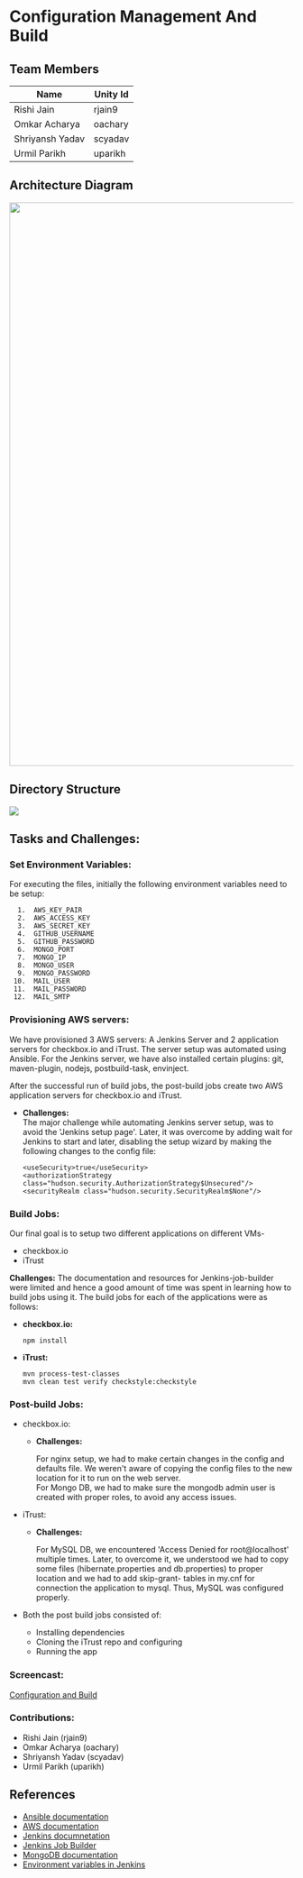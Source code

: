 # Configuration Management And Build


## Team Members

| Name | Unity Id |
| --- | --- |
| Rishi Jain | rjain9 |
| Omkar Acharya | oachary |
| Shriyansh Yadav | scyadav |
| Urmil Parikh | uparikh |

## Architecture Diagram

<img src="https://github.ncsu.edu/rjain9/CSC519DevOps-Project/blob/ConfigAndBuild/images/Architecture.png" width="1000"> 

## Directory Structure

<img src="https://github.ncsu.edu/rjain9/CSC519DevOps-Project/blob/ConfigAndBuild/images/DirectoryStructure.png"> 

## Tasks and Challenges:

### Set Environment Variables:  

For executing the files, initially the following environment variables need to be setup:  
  ```
    1.  AWS_KEY_PAIR
    2.  AWS_ACCESS_KEY
    3.  AWS_SECRET_KEY
    4.  GITHUB_USERNAME
    5.  GITHUB_PASSWORD
    6.  MONGO_PORT
    7.  MONGO_IP
    8.  MONGO_USER
    9.  MONGO_PASSWORD
   10.  MAIL_USER
   11.  MAIL_PASSWORD
   12.  MAIL_SMTP
  ```  

### Provisioning AWS servers:  
  
  We have provisioned 3 AWS servers: A Jenkins Server and 2 application servers for checkbox.io and iTrust. The server setup 
  was automated using Ansible. For the Jenkins server, we have also installed certain plugins: git, maven-plugin, nodejs, 
  postbuild-task,  envinject. 
  
  After the successful run of build jobs, the post-build jobs create two AWS application servers for checkbox.io and iTrust.
  
* **Challenges:**  
  The major challenge while automating Jenkins server setup, was to avoid the 'Jenkins setup page'. Later, it was overcome by
  adding wait for Jenkins to start and later, disabling the setup wizard by making the following changes to the config file:
  
    ```
    <useSecurity>true</useSecurity>
    <authorizationStrategy class="hudson.security.AuthorizationStrategy$Unsecured"/>
    <securityRealm class="hudson.security.SecurityRealm$None"/>
    ```

### Build Jobs:   
  
  Our final goal is to setup two different applications on different VMs- 
  * checkbox.io  
  * iTrust  
    
  **Challenges:**
  The documentation and resources for Jenkins-job-builder were limited and hence a good amount of time was spent in
  learning how to build jobs using it.
  The build jobs for each of the applications were as follows:
  
  * **checkbox.io:**
    ```
    npm install
    ```
    
  * **iTrust:**
    ```
    mvn process-test-classes
    mvn clean test verify checkstyle:checkstyle
    ```
  

### Post-build Jobs:

  * checkbox.io:
    
    * **Challenges:**
      
      For nginx setup, we had to make certain changes in the config and defaults file. We weren't aware of copying the 
      config files to  the new location for it to run on the web server.  
      For Mongo DB, we had to make sure the mongodb admin user is created with proper roles, to avoid any access issues.
    
  * iTrust:
    
    * **Challenges:**
      
      For MySQL DB, we encountered 'Access Denied for root@localhost' multiple times. Later, to overcome it, we understood
      we had to copy some files (hibernate.properties and db.properties) to proper location and we had to add skip-grant-
      tables in my.cnf for connection the application to mysql.
      Thus, MySQL was configured properly. 
      
  * Both the post build jobs consisted of:
      * Installing dependencies
      * Cloning the iTrust repo and configuring
      * Running the app
  
 
### Screencast:  
  
  [Configuration and Build]()  

### Contributions:

* Rishi Jain (rjain9)
* Omkar Acharya (oachary)
* Shriyansh Yadav (scyadav)
* Urmil Parikh (uparikh)


## References

* [Ansible documentation](http://docs.ansible.com/ansible/latest/index.html)
* [AWS documentation](https://aws.amazon.com/documentation/)
* [Jenkins documnetation](https://jenkins.io/doc/)
* [Jenkins Job Builder](https://docs.openstack.org/infra/jenkins-job-builder/builders.html)
* [MongoDB documentation](https://docs.mongodb.com/manual/)
* [Environment variables in Jenkins](https://wiki.jenkins.io/display/JENKINS/EnvInject+Plugin)
